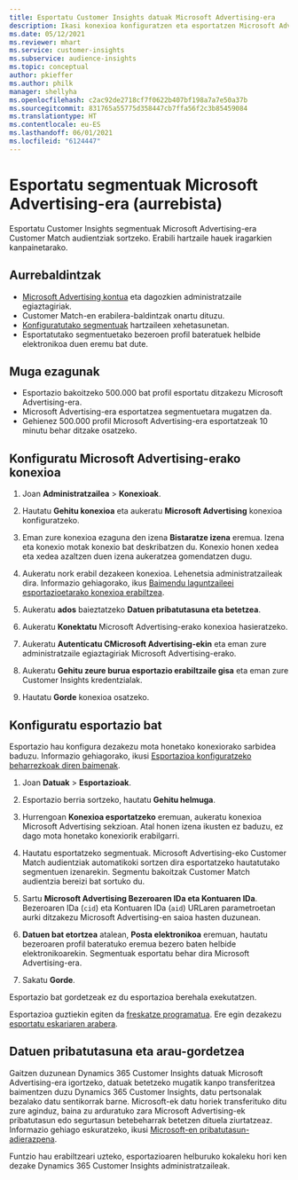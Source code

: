```yaml
---
title: Esportatu Customer Insights datuak Microsoft Advertising-era
description: Ikasi konexioa konfiguratzen eta esportatzen Microsoft Advertising-era.
ms.date: 05/12/2021
ms.reviewer: mhart
ms.service: customer-insights
ms.subservice: audience-insights
ms.topic: conceptual
author: pkieffer
ms.author: philk
manager: shellyha
ms.openlocfilehash: c2ac92de2718cf7f0622b407bf198a7a7e50a37b
ms.sourcegitcommit: 831765a55775d358447cb7ffa56f2c3b85459084
ms.translationtype: HT
ms.contentlocale: eu-ES
ms.lasthandoff: 06/01/2021
ms.locfileid: "6124447"
---
```

# <a name="export-segments-to-microsoft-advertising-preview"></a>Esportatu segmentuak Microsoft Advertising-era (aurrebista)

Esportatu Customer Insights segmentuak Microsoft Advertising-era Customer Match audientziak sortzeko. Erabili hartzaile hauek iragarkien kanpainetarako.

## <a name="prerequisites"></a>Aurrebaldintzak

-   [Microsoft Advertising kontua](https://ads.microsoft.com/) eta dagozkien administratzaile egiaztagiriak.
-   Customer Match-en erabilera-baldintzak onartu dituzu. 
-   [Konfiguratutako segmentuak](segments.md) hartzaileen xehetasunetan.
-   Esportatutako segmentuetako bezeroen profil bateratuek helbide elektronikoa duen eremu bat dute.

## <a name="known-limitations"></a>Muga ezagunak

- Esportazio bakoitzeko 500.000 bat profil esportatu ditzakezu Microsoft Advertising-era.
- Microsoft Advertising-era esportatzea segmentuetara mugatzen da.
- Gehienez 500.000 profil Microsoft Advertising-era esportatzeak 10 minutu behar ditzake osatzeko. 


## <a name="set-up-the-connection-to-microsoft-advertising"></a>Konfiguratu Microsoft Advertising-erako konexioa

1. Joan **Administratzailea** > **Konexioak**.

1. Hautatu **Gehitu konexioa** eta aukeratu **Microsoft Advertising** konexioa konfiguratzeko.

1. Eman zure konexioa ezaguna den izena **Bistaratze izena** eremua. Izena eta konexio motak konexio bat deskribatzen du. Konexio honen xedea eta xedea azaltzen duen izena aukeratzea gomendatzen dugu.

1. Aukeratu nork erabil dezakeen konexioa. Lehenetsia administratzaileak dira. Informazio gehiagorako, ikus [Baimendu laguntzaileei esportazioetarako konexioa erabiltzea](connections.md#allow-contributors-to-use-a-connection-for-exports).

1. Aukeratu **ados** baieztatzeko **Datuen pribatutasuna eta betetzea**.

1. Aukeratu **Konektatu** Microsoft Advertising-erako konexioa hasieratzeko.

1. Aukeratu **Autenticatu CMicrosoft Advertising-ekin** eta eman zure administratzaile egiaztagiriak Microsoft Advertising-erako.

1. Aukeratu **Gehitu zeure burua esportazio erabiltzaile gisa** eta eman zure Customer Insights kredentzialak.

1. Hautatu **Gorde** konexioa osatzeko.

## <a name="configure-an-export"></a>Konfiguratu esportazio bat

Esportazio hau konfigura dezakezu mota honetako konexiorako sarbidea baduzu. Informazio gehiagorako, ikusi [Esportazioa konfiguratzeko beharrezkoak diren baimenak](export-destinations.md#set-up-a-new-export).

1. Joan **Datuak** > **Esportazioak**.

1. Esportazio berria sortzeko, hautatu **Gehitu helmuga**.

1. Hurrengoan **Konexioa esportatzeko** eremuan, aukeratu konexioa Microsoft Advertising sekzioan. Atal honen izena ikusten ez baduzu, ez dago mota honetako konexiorik erabilgarri.

1. Hautatu esportatzeko segmentuak. Microsoft Advertising-eko Customer Match audientziak automatikoki sortzen dira esportatzeko hautatutako segmentuen izenarekin. Segmentu bakoitzak Customer Match audientzia bereizi bat sortuko du. 

1. Sartu **Microsoft Advertising Bezeroaren IDa eta Kontuaren IDa**. Bezeroaren IDa (`cid`) eta Kontuaren IDa (`aid`) URLaren parametroetan aurki ditzakezu Microsoft Advertising-en saioa hasten duzunean.

1. **Datuen bat etortzea** atalean, **Posta elektronikoa** eremuan, hautatu bezeroaren profil bateratuko eremua bezero baten helbide elektronikoarekin. Segmentuak esportatu behar dira Microsoft Advertising-era.

1. Sakatu **Gorde**.

Esportazio bat gordetzeak ez du esportazioa berehala exekutatzen.

Esportazioa guztiekin egiten da [freskatze programatua](system.md#schedule-tab). Ere egin dezakezu [esportatu eskariaren arabera](export-destinations.md#run-exports-on-demand). 


## <a name="data-privacy-and-compliance"></a>Datuen pribatutasuna eta arau-gordetzea

Gaitzen duzunean Dynamics 365 Customer Insights datuak Microsoft Advertising-era igortzeko, datuak betetzeko mugatik kanpo transferitzea baimentzen duzu Dynamics 365 Customer Insights, datu pertsonalak bezalako datu sentikorrak barne. Microsoft-ek datu horiek transferituko ditu zure aginduz, baina zu arduratuko zara Microsoft Advertising-ek pribatutasun edo segurtasun betebeharrak betetzen dituela ziurtatzeaz. Informazio gehiago eskuratzeko, ikusi [Microsoft-en pribatutasun-adierazpena](https://go.microsoft.com/fwlink/?linkid=396732).

Funtzio hau erabiltzeari uzteko, esportazioaren helburuko kokaleku hori ken dezake Dynamics 365 Customer Insights administratzaileak.
